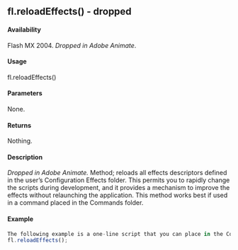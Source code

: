 ## fl.reloadEffects() - dropped

#### Availability

Flash MX 2004. *Dropped in Adobe Animate*.

#### Usage

fl.reloadEffects()

#### Parameters

None.

#### Returns

Nothing.

#### Description

*Dropped in Adobe Animate.*
Method; reloads all effects descriptors defined in the user’s Configuration Effects folder. This permits you to rapidly change the scripts during development, and it provides a mechanism to improve the effects without relaunching the application. This method works best if used in a command placed in the Commands folder.

#### Example

```javascript
The following example is a one-line script that you can place in the Commands folder. When you need to reload effects, go to the Commands menu and execute the script.
fl.reloadEffects();

```